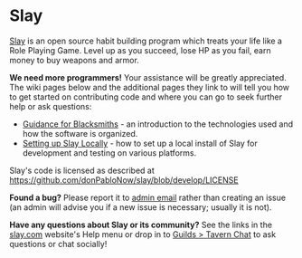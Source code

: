 Slay
===============

[Slay](https://slay.com) is an open source habit building program which treats your life like a Role Playing Game. Level
up as you succeed, lose HP as you fail, earn money to buy weapons and armor.

**We need more programmers!** Your assistance will be greatly appreciated. The wiki pages below and the additional pages
they link to will tell you how to get started on contributing code and where you can go to seek further help or ask
questions:

* [Guidance for Blacksmiths](https://slay.fandom.com/wiki/Guidance_for_Blacksmiths) - an introduction to the
  technologies used and how the software is organized.
* [Setting up Slay Locally](https://slay.fandom.com/wiki/Setting_up_Slay_Locally) - how to set up a local install of
  Slay for development and testing on various platforms.

Slay's code is licensed as described at https://github.com/donPabloNow/slay/blob/develop/LICENSE

**Found a bug?** Please report it to [admin email](mailto:admin@slay.com) rather than creating an issue (an admin will
advise you if a new issue is necessary; usually it is not).

**Have any questions about Slay or its community?** See the links in the [slay.com](https://slay.com) website's Help
menu or drop in to [Guilds > Tavern Chat](https://slay.com/groups/tavern) to ask questions or chat socially!
